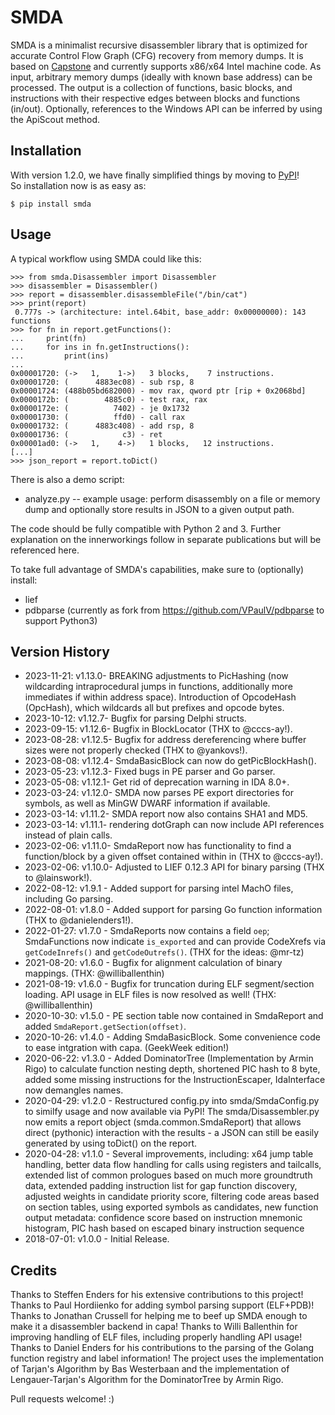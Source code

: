 
# SMDA

SMDA is a minimalist recursive disassembler library that is optimized for accurate Control Flow Graph (CFG) recovery from memory dumps.
It is based on [Capstone](http://www.capstone-engine.org/) and currently supports x86/x64 Intel machine code.
As input, arbitrary memory dumps (ideally with known base address) can be processed.
The output is a collection of functions, basic blocks, and instructions with their respective edges between blocks and functions (in/out).
Optionally, references to the Windows API can be inferred by using the ApiScout method.

## Installation

With version 1.2.0, we have finally simplified things by moving to [PyPI](https://pypi.org/project/smda/)!  
So installation now is as easy as:

```
$ pip install smda
```

## Usage

A typical workflow using SMDA could like this:

```
>>> from smda.Disassembler import Disassembler
>>> disassembler = Disassembler()
>>> report = disassembler.disassembleFile("/bin/cat")
>>> print(report)
 0.777s -> (architecture: intel.64bit, base_addr: 0x00000000): 143 functions
>>> for fn in report.getFunctions():
...     print(fn)
...     for ins in fn.getInstructions():
...         print(ins)
...
0x00001720: (->   1,    1->)   3 blocks,    7 instructions.
0x00001720: (      4883ec08) - sub rsp, 8
0x00001724: (488b05bd682000) - mov rax, qword ptr [rip + 0x2068bd]
0x0000172b: (        4885c0) - test rax, rax
0x0000172e: (          7402) - je 0x1732
0x00001730: (          ffd0) - call rax
0x00001732: (      4883c408) - add rsp, 8
0x00001736: (            c3) - ret 
0x00001ad0: (->   1,    4->)   1 blocks,   12 instructions.
[...]
>>> json_report = report.toDict()
``` 

There is also a demo script:

* analyze.py -- example usage: perform disassembly on a file or memory dump and optionally store results in JSON to a given output path.

The code should be fully compatible with Python 2 and 3.
Further explanation on the innerworkings follow in separate publications but will be referenced here.

To take full advantage of SMDA's capabilities, make sure to (optionally) install:
 * lief 
 * pdbparse (currently as fork from https://github.com/VPaulV/pdbparse to support Python3)

## Version History

 * 2023-11-21: v1.13.0- BREAKING adjustments to PicHashing (now wildcarding intraprocedural jumps in functions, additionally more immediates if within address space). Introduction of OpcodeHash (OpcHash), which wildcards all but prefixes and opcode bytes.
 * 2023-10-12: v1.12.7- Bugfix for parsing Delphi structs.
 * 2023-09-15: v1.12.6- Bugfix in BlockLocator (THX to @cccs-ay!).
 * 2023-08-28: v1.12.5- Bugfix for address dereferencing where buffer sizes were not properly checked (THX to @yankovs!).
 * 2023-08-08: v1.12.4- SmdaBasicBlock can now do getPicBlockHash().
 * 2023-05-23: v1.12.3- Fixed bugs in PE parser and Go parser.
 * 2023-05-08: v1.12.1- Get rid of deprecation warning in IDA 8.0+.
 * 2023-03-24: v1.12.0- SMDA now parses PE export directories for symbols, as well as MinGW DWARF information if available.
 * 2023-03-14: v1.11.2- SMDA report now also contains SHA1 and MD5.
 * 2023-03-14: v1.11.1- rendering dotGraph can now include API references instead of plain calls.
 * 2023-02-06: v1.11.0- SmdaReport now has functionality to find a function/block by a given offset contained within in (THX to @cccs-ay!).
 * 2023-02-06: v1.10.0- Adjusted to LIEF 0.12.3 API for binary parsing (THX to @lainswork!).
 * 2022-08-12: v1.9.1 - Added support for parsing intel MachO files, including Go parsing.
 * 2022-08-01: v1.8.0 - Added support for parsing Go function information (THX to @danielenders1!).
 * 2022-01-27: v1.7.0 - SmdaReports now contains a field `oep`; SmdaFunctions now indicate `is_exported` and can provide CodeXrefs via `getCodeInrefs()` and `getCodeOutrefs()`. (THX for the ideas: @mr-tz)
 * 2021-08-20: v1.6.0 - Bugfix for alignment calculation of binary mappings. (THX: @williballenthin)
 * 2021-08-19: v1.6.0 - Bugfix for truncation during ELF segment/section loading. API usage in ELF files is now resolved as well! (THX: @williballenthin)
 * 2020-10-30: v1.5.0 - PE section table now contained in SmdaReport and added `SmdaReport.getSection(offset)`.
 * 2020-10-26: v1.4.0 - Adding SmdaBasicBlock. Some convenience code to ease intgration with capa. (GeekWeek edition!) 
 * 2020-06-22: v1.3.0 - Added DominatorTree (Implementation by Armin Rigo) to calculate function nesting depth, shortened PIC hash to 8 byte, added some missing instructions for the InstructionEscaper, IdaInterface now demangles names.
 * 2020-04-29: v1.2.0 - Restructured config.py into smda/SmdaConfig.py to similfy usage and now available via PyPI! The smda/Disassembler.py now emits a report object (smda.common.SmdaReport) that allows direct (pythonic) interaction with the results - a JSON can still be easily generated by using toDict() on the report.
 * 2020-04-28: v1.1.0 - Several improvements, including: x64 jump table handling, better data flow handling for calls using registers and tailcalls, extended list of common prologues based on much more groundtruth data, extended padding instruction list for gap function discovery, adjusted weights in candidate priority score, filtering code areas based on section tables, using exported symbols as candidates, new function output metadata: confidence score based on instruction mnemonic histogram, PIC hash based on escaped binary instruction sequence
 * 2018-07-01: v1.0.0 - Initial Release.


## Credits

Thanks to Steffen Enders for his extensive contributions to this project!
Thanks to Paul Hordiienko for adding symbol parsing support (ELF+PDB)!
Thanks to Jonathan Crussell for helping me to beef up SMDA enough to make it a disassembler backend in capa!
Thanks to Willi Ballenthin for improving handling of ELF files, including properly handling API usage!
Thanks to Daniel Enders for his contributions to the parsing of the Golang function registry and label information!
The project uses the implementation of Tarjan's Algorithm by Bas Westerbaan and the implementation of Lengauer-Tarjan's Algorithm for the DominatorTree by Armin Rigo.

Pull requests welcome! :)

